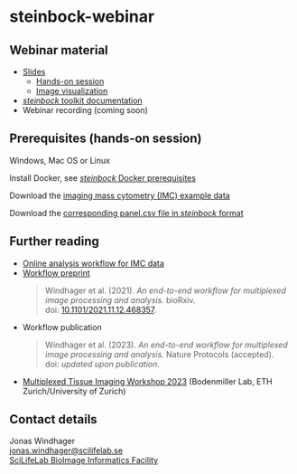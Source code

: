# steinbock-webinar

## Webinar material

- [Slides](https://docs.google.com/presentation/d/1DXDmayYbQMyU4J6l2ooOEVU5w1QfW64f)
  - [Hands-on session](steinbock.ipynb)
  - [Image visualization](napari.ipynb)
- [_steinbock_ toolkit documentation](https://bodenmillergroup.github.io/steinbock/v0.16.1/)
- Webinar recording (coming soon)

## Prerequisites (hands-on session)

Windows, Mac OS or Linux

Install Docker, see [_steinbock_ Docker prerequisites](https://bodenmillergroup.github.io/steinbock/latest/install-docker/#prerequisites)

Download the [imaging mass cytometry (IMC) example data](https://zenodo.org/record/7575859)

Download the [corresponding panel.csv file in _steinbock_ format](https://zenodo.org/record/7624451/files/panel.csv)

## Further reading

- [Online analysis workflow for IMC data](https://bodenmillergroup.github.io/IMCDataAnalysis/)
- [Workflow preprint](https://www.biorxiv.org/content/10.1101/2021.11.12.468357v1)
  > Windhager et al. (2021). _An end-to-end workflow for multiplexed image processing and analysis._ bioRxiv.  
  > doi: [10.1101/2021.11.12.468357](https://doi.org/10.1101/2021.11.12.468357).
- Workflow publication
  > Windhager et al. (2023). _An end-to-end workflow for multiplexed image processing and analysis._ Nature Protocols (accepted).  
  > doi: _updated upon publication_.
- [Multiplexed Tissue Imaging Workshop 2023](https://github.com/BodenmillerGroup/ImagingWorkshop2023) (Bodenmiller Lab, ETH Zurich/University of Zurich)

## Contact details

Jonas Windhager  
[jonas.windhager@scilifelab.se](mailto:jonas.windhager@scilifelab.se)  
[SciLifeLab BioImage Informatics Facility](https://www.scilifelab.se/units/bioimage-informatics/)
